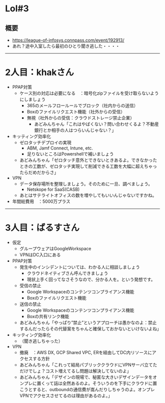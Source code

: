 # LoI#3

## 概要

* <https://league-of-infosys.connpass.com/event/192913/>
* あれ？途中入室したら最初のひとり聞き逃した・・・・

---

# 2人目：khakさん

* PPAP対策
    * ケース別の対応は必要になる　：暗号化zipファイルを受け取らないようにしましょう
        * 365のメールフロールールでブロック（社内からの送信）
        * Boxのファイルリクエスト機能（社外からの受信）
        * 無視（社外からの受信：クラウドストレージ禁止企業）
            * あどみんちゃん「これはやばくない？問い合わせくるよ？不動産銀行とか相手の人はつらいんじゃない？」
* キッティング効率化
    * ゼロタッチデプロイの実現
        * ABM, Jamf Connect, Intune, etc.
        * 足りないところはPowershellで補いましょう
    * あどみんちゃん「ゼロタッチ意外とできないときあるよ。できなかったときの工数が、ゼロタッチ実現して削減できる工数を大幅に超えちゃったらだめだからさ」
* VPN
    * データ保存場所を整理しましょう。そのために一旦、調べましょう。
        * Netskope for SaaS(CASB)
    * あとはサテライトオフィスの数を増やしてもいいんじゃないですかね。
* 年間総費用　：5000万プラス

---

# 3人目：ばるすさん

* 仮定
    * グループウェアはGoogleWorkspace
    * VPNはDC入口にある
* PPAP対策
    * 発生中のインシデントについては、わかる人に相談しましょう
        * クラウドネイティブさん呼んできましょう
        * 現状上手く回ってなさそうなので、分かる人を。という発想です。
    * 受信の禁止
        * Google Workspaceのコンテンツコンプライアンス機能
        * Boxのファイルリクエスト機能
    * 送信の禁止
        * Google Workspaceのコンテンツコンプライアンス機能
        * Boxの共有リンク機能
    * あどみんちゃん「やっぱり”禁止”というアプローチは愚かなのよ：禁止するんだったらその代替案をちゃんと確保しておかないといけないよね」
* キッティング効率化
    * （聞き逃しちゃった）
* VPN
    * 撤廃　：AWS DX, GCP Shared VPC, ERを経由してDC内リソースにアクセスする方針
    * あどみんちゃん「これって結局パブリッククラウドにVPNサーバ立てただけでしょ？コスト増えてるし問題は解決してないのよ」
    * あどみんちゃん「デザインの現場で、秘匿な大きいデザインデータをオンプレに置くって話は全然あるのよ。そういうのを下手にクラウドに置こうとすると、outboundの通信費が嵩んだりしちゃうのよ。オンプレVPNでアクセスさせてるのは理由があるのよ。」